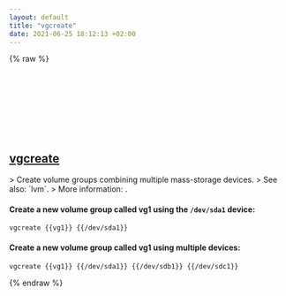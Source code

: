```yaml
---
layout: default
title: "vgcreate"
date: 2021-06-25 18:12:13 +02:00
---
```

{% raw %}
<h2 id="vgcreate">
  <a href="/en/linux/vgcreate.html">vgcreate</a> <a href="#vgcreate"><svg class="icon">
    <use href="/assets/images/unicode_sprite.svg#link" />
  </svg></a>
</h2>
> Create volume groups combining multiple mass-storage devices.
> See also: `lvm`.
> More information: <https://man7.org/linux/man-pages/man8/vgcreate.8.html>.

#### Create a new volume group called vg1 using the `/dev/sda1` device:
```shell
vgcreate {{vg1}} {{/dev/sda1}}
```
#### Create a new volume group called vg1 using multiple devices:
```shell
vgcreate {{vg1}} {{/dev/sda1}} {{/dev/sdb1}} {{/dev/sdc1}}
```
{% endraw %}